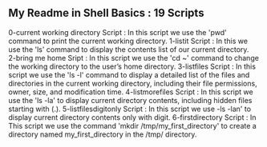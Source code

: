 My Readme in Shell Basics : 19 Scripts
--------------------------------------
0-current working directory Script : In this script we use the 'pwd' command to print the current working directory.
1-listit Script : In this we use the 'ls' command to display the contents list of our  current directory.  
2-bring me home Sript : In this script we use the 'cd ~' command to change the working directory to the user’s home directory.
3-listfiles Script : In this script we use the 'ls -l' command to display a detailed list of the files and directories in the current working directory, including their file permissions, owner, size, and modification time.
4-listmorefiles Script : In this script we use the 'ls -la' to display current directory contents, including hidden files starting with (.). 
5-listfilesdigitonly Script : In this script we use -ls -lan' to display current directory contents only with digit.
6-firstdirectory Script : In This script we use the command 'mkdir /tmp/my_first_directory' to create a directory named my_first_directory in the /tmp/ directory.
